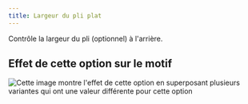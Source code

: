```yaml
---
title: Largeur du pli plat
---
```


Contrôle la largeur du pli (optionnel) à l'arrière.

## Effet de cette option sur le motif

![Cette image montre l'effet de cette option en superposant plusieurs variantes qui ont une valeur différente pour cette option](simone_boxpleatwidth_sample.svg "Effet de cette option sur le motif")
